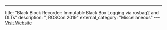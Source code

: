 ---
title: "Black Block Recorder: Immutable Black Box Logging via rosbag2 and DLTs"
description: ", ROSCon 2019"
external_category: "Miscellaneous"
---[Visit Website](https://vimeo.com/378682905)

